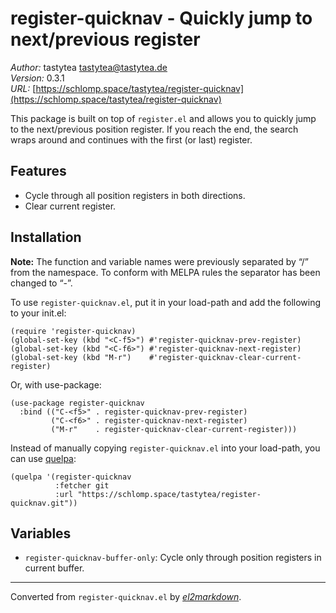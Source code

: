 # register-quicknav - Quickly jump to next/previous register

*Author:* tastytea <tastytea@tastytea.de><br>
*Version:* 0.3.1<br>
*URL:* [https://schlomp.space/tastytea/register-quicknav](https://schlomp.space/tastytea/register-quicknav)<br>

This package is built on top of `register.el` and allows you to quickly jump
to the next/previous position register.  If you reach the end, the search
wraps around and continues with the first (or last) register.

## Features

* Cycle through all position registers in both directions.
* Clear current register.

## Installation

**Note:** The function and variable names were previously separated by “/”
from the namespace.  To conform with MELPA rules the separator has been
changed to “-”.

To use `register-quicknav.el`, put it in your load-path and add the following
to your init.el:

    (require 'register-quicknav)
    (global-set-key (kbd "<C-f5>") #'register-quicknav-prev-register)
    (global-set-key (kbd "<C-f6>") #'register-quicknav-next-register)
    (global-set-key (kbd "M-r")    #'register-quicknav-clear-current-register)

Or, with use-package:

    (use-package register-quicknav
      :bind (("C-<f5>" . register-quicknav-prev-register)
             ("C-<f6>" . register-quicknav-next-register)
             ("M-r"    . register-quicknav-clear-current-register)))

Instead of manually copying `register-quicknav.el` into your load-path, you
can use [quelpa](https://github.com/quelpa/quelpa):

    (quelpa '(register-quicknav
              :fetcher git
              :url "https://schlomp.space/tastytea/register-quicknav.git"))

## Variables

* `register-quicknav-buffer-only`: Cycle only through position registers in
  current buffer.


---
Converted from `register-quicknav.el` by [*el2markdown*](https://github.com/Lindydancer/el2markdown).
